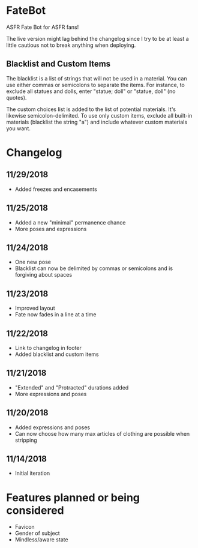 # FateBot

ASFR Fate Bot for ASFR fans!

The live version might lag behind the changelog since I try to be at least a little cautious not to break anything when deploying.

## Blacklist and Custom Items

The blacklist is a list of strings that will not be used in a material. You can use either commas or semicolons to separate the items. For instance, to exclude all statues and dolls, enter "statue; doll" or "statue, doll" (no quotes).

The custom choices list is added to the list of potential materials. It's likewise semicolon-delimited. To use only custom items, exclude all built-in materials (blacklist the string "a") and include whatever custom materials you want.

# Changelog

## 11/29/2018

* Added freezes and encasements

## 11/25/2018

* Added a new "minimal" permanence chance
* More poses and expressions

## 11/24/2018

* One new pose
* Blacklist can now be delimited by commas or semicolons and is forgiving about spaces

## 11/23/2018

* Improved layout
* Fate now fades in a line at a time

## 11/22/2018

* Link to changelog in footer
* Added blacklist and custom items

## 11/21/2018

* "Extended" and "Protracted" durations added
* More expressions and poses

## 11/20/2018

* Added expressions and poses
* Can now choose how many max articles of clothing are possible when stripping

## 11/14/2018

* Initial iteration

# Features planned or being considered


* Favicon
* Gender of subject
* Mindless/aware state



